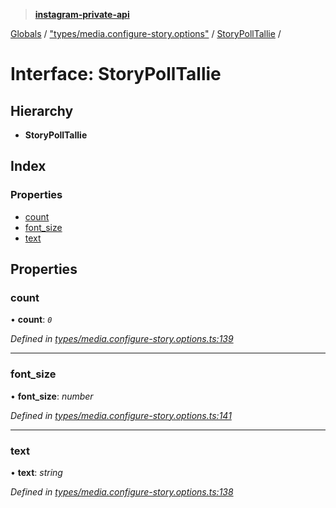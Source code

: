 > **[instagram-private-api](../README.md)**

[Globals](../README.md) / ["types/media.configure-story.options"](../modules/_types_media_configure_story_options_.md) / [StoryPollTallie](_types_media_configure_story_options_.storypolltallie.md) /

# Interface: StoryPollTallie

## Hierarchy

* **StoryPollTallie**

## Index

### Properties

* [count](_types_media_configure_story_options_.storypolltallie.md#count)
* [font_size](_types_media_configure_story_options_.storypolltallie.md#font_size)
* [text](_types_media_configure_story_options_.storypolltallie.md#text)

## Properties

###  count

• **count**: *`0`*

*Defined in [types/media.configure-story.options.ts:139](https://github.com/dilame/instagram-private-api/blob/3e16058/src/types/media.configure-story.options.ts#L139)*

___

###  font_size

• **font_size**: *number*

*Defined in [types/media.configure-story.options.ts:141](https://github.com/dilame/instagram-private-api/blob/3e16058/src/types/media.configure-story.options.ts#L141)*

___

###  text

• **text**: *string*

*Defined in [types/media.configure-story.options.ts:138](https://github.com/dilame/instagram-private-api/blob/3e16058/src/types/media.configure-story.options.ts#L138)*